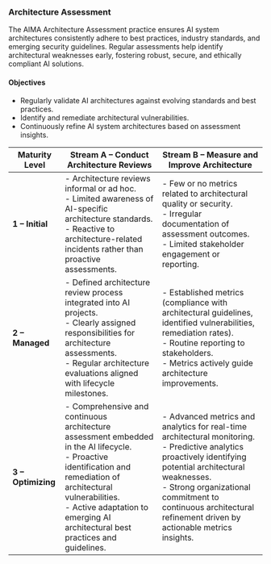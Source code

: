 ### Architecture Assessment

The AIMA Architecture Assessment practice ensures AI system architectures consistently adhere to best practices, industry standards, and emerging security guidelines. Regular assessments help identify architectural weaknesses early, fostering robust, secure, and ethically compliant AI solutions.

#### Objectives

- Regularly validate AI architectures against evolving standards and best practices.
- Identify and remediate architectural vulnerabilities.
- Continuously refine AI system architectures based on assessment insights.

| Maturity Level | Stream A – Conduct Architecture Reviews | Stream B – Measure and Improve Architecture |
|----------------|---------------------------------------|-------------------------------------------|
| **1 – Initial** | - Architecture reviews informal or ad hoc.<br>- Limited awareness of AI-specific architecture standards.<br>- Reactive to architecture-related incidents rather than proactive assessments. | - Few or no metrics related to architectural quality or security.<br>- Irregular documentation of assessment outcomes.<br>- Limited stakeholder engagement or reporting. |
| **2 – Managed** | - Defined architecture review process integrated into AI projects.<br>- Clearly assigned responsibilities for architecture assessments.<br>- Regular architecture evaluations aligned with lifecycle milestones. | - Established metrics (compliance with architectural guidelines, identified vulnerabilities, remediation rates).<br>- Routine reporting to stakeholders.<br>- Metrics actively guide architecture improvements. |
| **3 – Optimizing** | - Comprehensive and continuous architecture assessment embedded in the AI lifecycle.<br>- Proactive identification and remediation of architectural vulnerabilities.<br>- Active adaptation to emerging AI architectural best practices and guidelines. | - Advanced metrics and analytics for real-time architectural monitoring.<br>- Predictive analytics proactively identifying potential architectural weaknesses.<br>- Strong organizational commitment to continuous architectural refinement driven by actionable metrics insights. |
